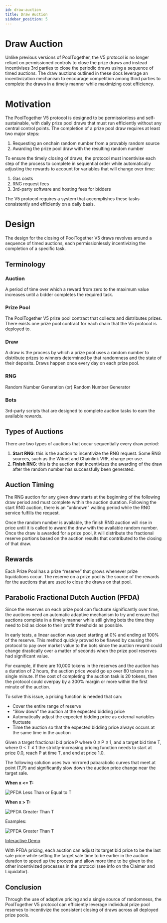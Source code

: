 ```yaml
---
id: draw-auction
title: Draw Auction
sidebar_position: 5
---
```


# Draw Auction

Unlike previous versions of PoolTogether, the V5 protocol is no longer reliant on permissioned controls to close the prize draws and instead incentivises 3rd parties to close the periodic draws using a sequence of timed auctions. The draw auctions outlined in these docs leverage an incentivization mechanism to encourage competition among third parties to complete the draws in a timely manner while maximizing cost efficiency.

# Motivation

The PoolTogether V5 protocol is designed to be permissionless and self-sustainable, with daily prize pool draws that must run efficiently without any central control points. The completion of a prize pool draw requires at least two major steps:

1. Requesting an onchain random number from a provably random source
2. Awarding the prize pool draw with the resulting random number

To ensure the timely closing of draws, the protocol must incentivise each step of the process to complete in sequential order while automatically adjusting the rewards to account for variables that will change over time:

1. Gas costs
2. RNG request fees
3. 3rd-party software and hosting fees for bidders

The V5 protocol requires a system that accomplishes these tasks consistently and efficiently on a daily basis.

# Design

The design for the closing of PoolTogether V5 draws revolves around a sequence of timed auctions, each permissionlessly incentivizing the completion of a specific task.

## Terminology

### Auction

A period of time over which a reward from zero to the maximum value increases until a bidder completes the required task.

### Prize Pool

The PoolTogether V5 prize pool contract that collects and distributes prizes. There exists one prize pool contract for each chain that the V5 protocol is deployed to.

### Draw

A draw is the process by which a prize pool uses a random number to distribute prizes to winners determined by that randomness and the state of their deposits. Draws happen once every day on each prize pool.

### RNG

Random Number Generation (or) Random Number Generator

### Bots

3rd-party scripts that are designed to complete auction tasks to earn the available rewards.

## Types of Auctions

There are two types of auctions that occur sequentially every draw period:

1. **Start RNG**: this is the auction to incentivize the RNG request. Some RNG sources, such as the Witnet and Chainlink VRF, charge per use.
2. **Finish RNG**: this is the auction that incentivizes the awarding of the draw after the random number has successfully been generated.

## Auction Timing

The RNG auction for any given draw starts at the beginning of the following draw period and must complete within the auction duration. Following the start RNG auction, there is an “unknown” waiting period while the RNG service fulfills the request.

Once the random number is available, the finish RNG auction will rise in price until it is called to award the draw with the available random number. Once the draw is awarded for a prize pool, it will distribute the fractional reserve portions based on the auction results that contributed to the closing of that draw.

## Rewards

Each Prize Pool has a prize “reserve” that grows whenever prize liquidations occur. The reserve on a prize pool is the source of the rewards for the auctions that are used to close the draws on that pool.

## Parabolic Fractional Dutch Auction (PFDA)

Since the reserves on each prize pool can fluctuate significantly over time, the auctions need an automatic adaptive mechanism to try and ensure that auctions complete in a timely manner while still giving bots the time they need to bid as close to their profit thresholds as possible.

In early tests, a linear auction was used starting at 0% and ending at 100% of the reserve. This method quickly proved to be flawed by causing the protocol to pay over market value to the bots since the auction reward could change drastically over a matter of seconds when the prize pool reserves had significant value.

For example, if there are 10,000 tokens in the reserves and the auction has a duration of 2 hours, the auction price would go up over 80 tokens in a single minute. If the cost of completing the auction task is 20 tokens, then the protocol could overpay by a 300% margin or more within the first minute of the auction.

To solve this issue, a pricing function is needed that can:

- Cover the entire range of reserve
- “Slow down” the auction at the expected bidding price
- Automatically adjust the expected bidding price as external variables fluctuate
- Time the auction so that the expected bidding price always occurs at the same time in the auction

Given a target fractional bid price P where 0 ≤ P ≤ 1, and a target bid time T, where 0 < T ≤ 1 the strictly-increasing pricing function needs to start at price 0.0, reach P at time T, and end at price 1.0.

The following solution uses two mirrored pabarabolic curves that meet at point (T,P) and significantly slow down the auction price change near the target sale.

**When x <= T:**

![PFDA Less Than or Equal to T](/img/v5/draw-auction/PFDA_leT.png)

**When x > T:**

![PFDA Greater Than T](/img/v5/draw-auction/PFDA_gtT.png)

Examples:

![PFDA Greater Than T](/img/v5/draw-auction/PFDA_shape.png)

[Interactive Demo](https://www.desmos.com/calculator/kwxl5men0k)

With PFDA pricing, each auction can adjust its target bid price to be the last sale price while setting the target sale time to be earlier in the auction duration to speed up the process and allow more time to be given to the other incentivized processes in the protocol (see info on the Claimer and Liquidator).

## Conclusion

Through the use of adaptive pricing and a single source of randomness, the PoolTogether V5 protocol can efficiently leverage individual prize pool reserves to incentivize the consistent closing of draws across all deployed prize pools.
